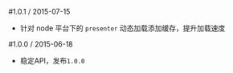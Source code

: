 #1.0.1 / 2015-07-15

* 针对 node 平台下的 `presenter` 动态加载添加缓存，提升加载速度

#1.0.0 / 2015-06-18

* 稳定API，发布`1.0.0`
